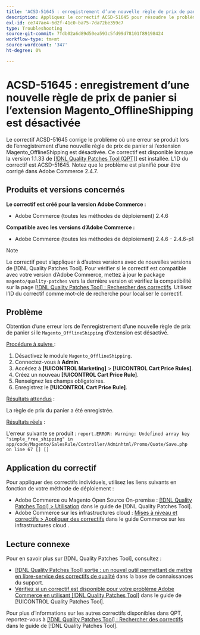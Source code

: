 ```yaml
---
title: 'ACSD-51645 : enregistrement d’une nouvelle règle de prix de panier si l’extension Magento_OfflineShipping est désactivée'
description: Appliquez le correctif ACSD-51645 pour résoudre le problème d’Adobe Commerce en raison duquel une erreur se produit lors de l’enregistrement d’une nouvelle règle de prix de panier si l’extension Magento_OfflineShipping est désactivée.
exl-id: ce747ae4-6d2f-41c0-ba75-7da72be359c7
type: Troubleshooting
source-git-commit: 7fdb02a6d89d50ea593c5fd99d78101f89198424
workflow-type: tm+mt
source-wordcount: '347'
ht-degree: 0%

---
```


# ACSD-51645 : enregistrement d’une nouvelle règle de prix de panier si l’extension Magento_OfflineShipping est désactivée

Le correctif ACSD-51645 corrige le problème où une erreur se produit lors de l’enregistrement d’une nouvelle règle de prix de panier si l’extension Magento_OfflineShipping est désactivée. Ce correctif est disponible lorsque la version 1.1.33 de [[!DNL Quality Patches Tool (QPT)]](https://experienceleague.adobe.com/en/docs/commerce-operations/tools/quality-patches-tool/quality-patches-tool-to-self-serve-quality-patches) est installée. L’ID du correctif est ACSD-51645. Notez que le problème est planifié pour être corrigé dans Adobe Commerce 2.4.7.

## Produits et versions concernés

**Le correctif est créé pour la version Adobe Commerce :**

* Adobe Commerce (toutes les méthodes de déploiement) 2.4.6

**Compatible avec les versions d’Adobe Commerce :**

* Adobe Commerce (toutes les méthodes de déploiement) 2.4.6 - 2.4.6-p1

>[!NOTE]
>
>Le correctif peut s’appliquer à d’autres versions avec de nouvelles versions de [!DNL Quality Patches Tool]. Pour vérifier si le correctif est compatible avec votre version d’Adobe Commerce, mettez à jour le package `magento/quality-patches` vers la dernière version et vérifiez la compatibilité sur la page [[!DNL Quality Patches Tool] : Rechercher des correctifs](<https://experienceleague.adobe.com/tools/commerce-quality-patches/index.html>). Utilisez l’ID du correctif comme mot-clé de recherche pour localiser le correctif.

## Problème

Obtention d’une erreur lors de l’enregistrement d’une nouvelle règle de prix de panier si le `Magento_OfflineShipping` d’extension est désactivé.

<u>Procédure à suivre </u> :

1. Désactivez le module `Magento_OfflineShipping`.
1. Connectez-vous à **Admin**.
1. Accédez à **[!UICONTROL Marketing]** > **[!UICONTROL Cart Price Rules]**.
1. Créez un nouveau **[!UICONTROL Cart Price Rule]**.
1. Renseignez les champs obligatoires.
1. Enregistrez le **[!UICONTROL Cart Price Rule]**.

<u>Résultats attendus</u> :

La règle de prix du panier a été enregistrée.

<u>Résultats réels</u> :

L’erreur suivante se produit :
`report.ERROR: Warning: Undefined array key "simple_free_shipping" in app/code/Magento/SalesRule/Controller/Adminhtml/Promo/Quote/Save.php on line 67 [] []`

## Application du correctif

Pour appliquer des correctifs individuels, utilisez les liens suivants en fonction de votre méthode de déploiement :

* Adobe Commerce ou Magento Open Source On-premise : [[!DNL Quality Patches Tool] > Utilisation](/help/tools/quality-patches-tool/usage.md) dans le guide de [!DNL Quality Patches Tool].
* Adobe Commerce sur les infrastructures cloud : [Mises à niveau et correctifs > Appliquer des correctifs](https://experienceleague.adobe.com/docs/commerce-cloud-service/user-guide/develop/upgrade/apply-patches.html) dans le guide Commerce sur les infrastructures cloud .

## Lecture connexe

Pour en savoir plus sur [!DNL Quality Patches Tool], consultez :

* [[!DNL Quality Patches Tool] sortie : un nouvel outil permettant de mettre en libre-service des correctifs de qualité](https://experienceleague.adobe.com/en/docs/commerce-operations/tools/quality-patches-tool/quality-patches-tool-to-self-serve-quality-patches) dans la base de connaissances du support.
* [Vérifiez si un correctif est disponible pour votre problème Adobe Commerce en utilisant [!DNL Quality Patches Tool]](/help/tools/quality-patches-tool/patches-available-in-qpt/check-patch-for-magento-issue-with-magento-quality-patches.md) dans le guide de [!UICONTROL Quality Patches Tool].


Pour plus d’informations sur les autres correctifs disponibles dans QPT, reportez-vous à [[!DNL Quality Patches Tool] : Rechercher des correctifs](<https://experienceleague.adobe.com/tools/commerce-quality-patches/index.html>) dans le guide de [!DNL Quality Patches Tool].
